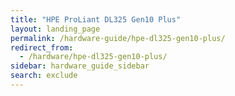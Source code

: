 ```yaml
---
title: "HPE ProLiant DL325 Gen10 Plus"
layout: landing_page
permalink: /hardware-guide/hpe-dl325-gen10-plus/
redirect_from:
  - /hardware/hpe-dl325-gen10-plus/
sidebar: hardware_guide_sidebar
search: exclude
---
```

